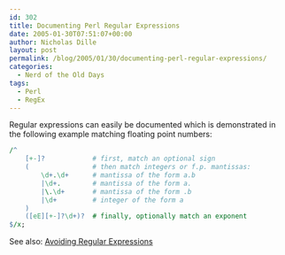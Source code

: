 ```yaml
---
id: 302
title: Documenting Perl Regular Expressions
date: 2005-01-30T07:51:07+00:00
author: Nicholas Dille
layout: post
permalink: /blog/2005/01/30/documenting-perl-regular-expressions/
categories:
  - Nerd of the Old Days
tags:
  - Perl
  - RegEx
---
```

Regular expressions can easily be documented which is demonstrated in the following example matching floating point numbers:<!--more-->

```perl
/^
    [+-]?            # first, match an optional sign
    (                # then match integers or f.p. mantissas:
        \d+.\d+      # mantissa of the form a.b
        |\d+.        # mantissa of the form a.
        |\.\d+       # mantissa of the form .b
        |\d+         # integer of the form a
    )
    ([eE][+-]?\d+)?  # finally, optionally match an exponent
$/x;
```

See also: [Avoiding Regular Expressions](/blog/2005/01/30/avoiding-perl-regular-expressions/)
